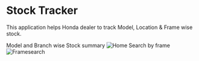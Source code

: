 # Stock Tracker
This application helps Honda dealer to track Model, Location & Frame wise stock.

Model and Branch wise Stock summary
![Home](https://user-images.githubusercontent.com/68228126/95952710-3bc88b00-0e16-11eb-9113-17b576fb6f38.jpg)
Search by frame
![Framesearch](https://user-images.githubusercontent.com/68228126/95952956-ba252d00-0e16-11eb-830b-ed6b76ea012c.jpg)
